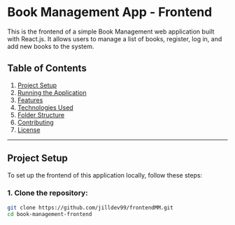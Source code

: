 # Book Management App - Frontend

This is the frontend of a simple Book Management web application built with React.js. It allows users to manage a list of books, register, log in, and add new books to the system.

## Table of Contents

1. [Project Setup](#project-setup)
2. [Running the Application](#running-the-application)
3. [Features](#features)
4. [Technologies Used](#technologies-used)
5. [Folder Structure](#folder-structure)
6. [Contributing](#contributing)
7. [License](#license)

---

## Project Setup

To set up the frontend of this application locally, follow these steps:

### 1. Clone the repository:

```bash
git clone https://github.com/jilldev99/frontendMM.git
cd book-management-frontend
